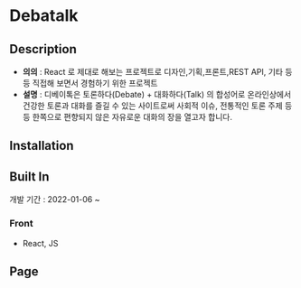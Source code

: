 # Debatalk

## Description
* **의의** : React 로 제대로 해보는 프로젝트로 디자인,기획,프론트,REST API, 기타 등등 직접해 보면서 경험하기 위한 프로젝트
* **설명** : 디베이톡은 토론하다(Debate) + 대화하다(Talk) 의 합성어로 온라인상에서 건강한 토론과 대화를 즐길 수 있는 사이트로써 사회적 이슈, 전통적인 토론 주제 등등 한쪽으로 편향되지 않은 자유로운 대화의 장을 열고자 합니다. 

## Installation

## Built In
개발 기간 : 2022-01-06 ~

### Front
+ React, JS

## Page